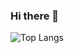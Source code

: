 ### Hi there 👋



![Top Langs](https://github-readme-stats.vercel.app/api/top-langs/?username=umutcanozer&size_weight=0.5&count_weight=0.5)
